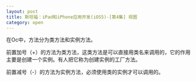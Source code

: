 ```yaml
---
layout: post
title: 斯坦福：iPad和iPhone应用开发(iOS5)-[第4集] 视图
category: open
---
```

在Oc中，方法分为类方法和实例方法。

前置加号（+）的方法为类方法，这类方法是可以直接用类名来调用的，它的作用主要是创建一个实例。有人把它称为创建实例的工厂方法。

前置减号（-）的方法为实例方法，必须使用类的实例才可以调用的。
